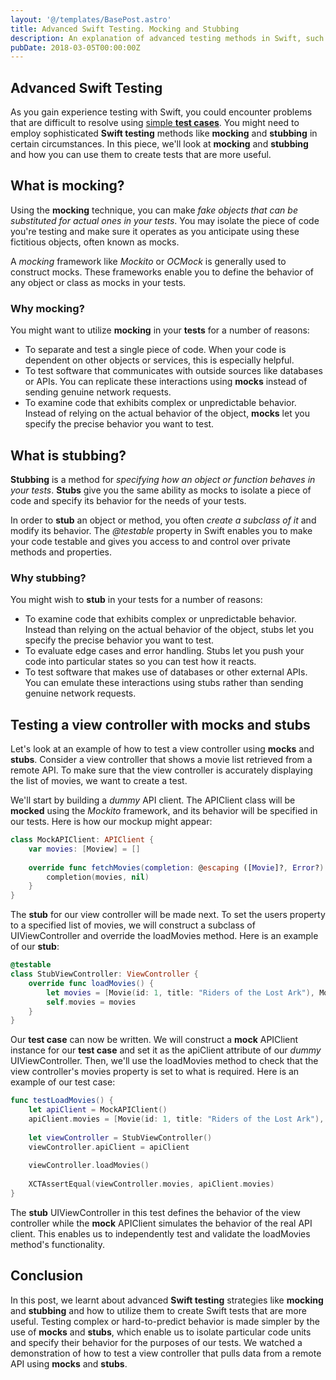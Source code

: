 ```yaml
---
layout: '@/templates/BasePost.astro'
title: Advanced Swift Testing. Mocking and Stubbing
description: An explanation of advanced testing methods in Swift, such as mocking and stubbing, and how to utilize them to create tests that are more useful. Additionally covered are examples and recommended practices for testing complex or difficult-to-predict behavior with mock objects and stubs, testing asynchronous code, and decoupling code from its dependencies..
pubDate: 2018-03-05T00:00:00Z
---
```

## Advanced Swift Testing
As you gain experience testing with Swift, you could encounter problems that are difficult to resolve using [simple **test cases**](https://raulferrer.dev/blog/starting_unit_testing_in_swift/). You might need to employ sophisticated **Swift testing** methods like **mocking** and **stubbing** in certain circumstances. In this piece, we'll look at **mocking** and **stubbing** and how you can use them to create tests that are more useful.


## What is mocking?
Using the **mocking** technique, you can make *fake objects that can be substituted for actual ones in your tests*. You may isolate the piece of code you're testing and make sure it operates as you anticipate using these fictitious objects, often known as mocks.

A *mocking* framework like *Mockito* or *OCMock* is generally used to construct mocks. These frameworks enable you to define the behavior of any object or class as mocks in your tests.

### Why mocking?
You might want to utilize **mocking** in your **tests** for a number of reasons:

* To separate and test a single piece of code. When your code is dependent on other objects or services, this is especially helpful.
* To test software that communicates with outside sources like databases or APIs. You can replicate these interactions using **mocks** instead of sending genuine network requests.
* To examine code that exhibits complex or unpredictable behavior. Instead of relying on the actual behavior of the object, **mocks** let you specify the precise behavior you want to test.

## What is stubbing?
**Stubbing** is a method for *specifying how an object or function behaves in your tests*. **Stubs** give you the same ability as mocks to isolate a piece of code and specify its behavior for the needs of your tests.

In order to **stub** an object or method, you often *create a subclass of it* and modify its behavior. The *@testable* property in Swift enables you to make your code testable and gives you access to and control over private methods and properties.

### Why stubbing?
You might wish to **stub** in your tests for a number of reasons:
* To examine code that exhibits complex or unpredictable behavior. Instead than relying on the actual behavior of the object, stubs let you specify the precise behavior you want to test.
* To evaluate edge cases and error handling. Stubs let you push your code into particular states so you can test how it reacts.
* To test software that makes use of databases or other external APIs. You can emulate these interactions using stubs rather than sending genuine network requests.

## Testing a view controller with mocks and stubs
Let's look at an example of how to test a view controller using **mocks** and **stubs**. Consider a view controller that shows a movie list retrieved from a remote API. To make sure that the view controller is accurately displaying the list of movies, we want to create a test.

We'll start by building a *dummy* API client. The APIClient class will be **mocked** using the *Mockito* framework, and its behavior will be specified in our tests. Here is how our mockup might appear:

```swift
class MockAPIClient: APIClient {
    var movies: [Moview] = []
    
    override func fetchMovies(completion: @escaping ([Movie]?, Error?) -> Void) {
        completion(movies, nil)
    }
}
```
The **stub** for our view controller will be made next. To set the users property to a specified list of movies, we will construct a subclass of UIViewController and override the loadMovies method. Here is an example of our **stub**:

```swift
@testable
class StubViewController: ViewController {
    override func loadMovies() {
        let movies = [Movie(id: 1, title: "Riders of the Lost Ark"), Movie(id: 2, name: "Star Wars")]
        self.movies = movies
    }
}
```

Our **test case** can now be written. We will construct a **mock** APIClient instance for our **test case** and set it as the apiClient attribute of our *dummy* UIViewController. Then, we'll use the loadMovies method to check that the view controller's movies property is set to what is required. Here is an example of our test case:

```swift
func testLoadMovies() {
    let apiClient = MockAPIClient()
    apiClient.movies = [Movie(id: 1, title: "Riders of the Lost Ark"), Movie(id: 2, name: "Star Wars")]
    
    let viewController = StubViewController()
    viewController.apiClient = apiClient
    
    viewController.loadMovies()
    
    XCTAssertEqual(viewController.movies, apiClient.movies)
}
```
The **stub** UIViewController in this test defines the behavior of the view controller while the **mock** APIClient simulates the behavior of the real API client. This enables us to independently test and validate the loadMovies method's functionality.


## Conclusion
In this post, we learnt about advanced **Swift testing** strategies like **mocking** and **stubbing** and how to utilize them to create Swift tests that are more useful. Testing complex or hard-to-predict behavior is made simpler by the use of **mocks** and **stubs**, which enable us to isolate particular code units and specify their behavior for the purposes of our tests. We watched a demonstration of how to test a view controller that pulls data from a remote API using **mocks** and **stubs**.

